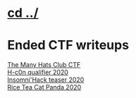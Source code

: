 # [cd ../](../../index.md)
# Ended CTF writeups

[The Many Hats Club CTF](tmhc_ctf_2019/index.md)  
[H-c0n qualifier 2020](h-c0n_2020/index.md)  
[Insomni'Hack teaser 2020](insomnihack_2020/index.md)  
[Rice Tea Cat Panda 2020](rtcp_2020/index.md)
